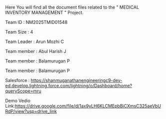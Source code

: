 Here You will find all the document files related to the " MEDICAL INVENTORY MANAGEMENT " Project.

Team ID : NM2025TMID01548

Team Size : 4

Team Leader : Arun Mozhi C

Team member : Abul Harish J

Team member : Balamurugan P

Team member : Balamurugan P

Salesforce : https://shanmuganathanengineeringc9-dev-ed.develop.lightning.force.com/lightning/o/Dashboard/home?queryScope=mru

Demo Vedio Link:https://drive.google.com/file/d/1ax9yLH6KLCMEpbBiCXmsC325aeVbURdP/view?usp=drive_link
